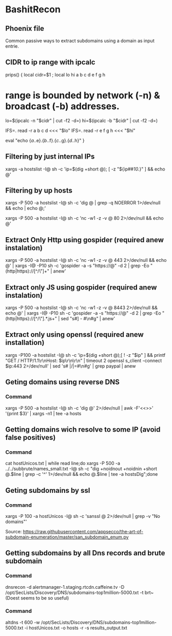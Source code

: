 # BashitRecon

## Phoenix file

Common passive ways to extract subdomains using a domain as input entrie.

## CIDR to ip range with ipcalc

prips() {
  local cidr=$1 ; local lo hi a b c d e f g h

  # range is bounded by network (-n) & broadcast (-b) addresses.
  lo=$(ipcalc -n "$cidr" | cut -f2 -d=)
  hi=$(ipcalc -b "$cidr" | cut -f2 -d=)

  IFS=. read -r a b c d <<< "$lo"
  IFS=. read -r e f g h <<< "$hi"

  eval "echo {$a..$e}.{$b..$f}.{$c..$g}.{$d..$h}"
}

## Filtering by just internal IPs

xargs -a hostslist -I@ sh -c 'ip=$(dig +short @); [ -z "${ip##*10.*}" ] && echo @'

## Filtering by up hosts

xargs -P 500 -a hostslist -I@ sh -c 'dig @ | grep -q NOERROR 1>/dev/null && echo | echo @;'

xargs -P 500 -a hostslist -I@ sh -c 'nc -w1 -z -v @ 80 2>/dev/null && echo @'

## Extract Only Http using gospider (required anew instalation)

xargs -P 500 -a hostslist -I@ sh -c 'nc -w1 -z -v @ 443 2>/dev/null && echo @' | xargs -I@ -P10 sh -c 'gospider -a -s "https://@" -d 2 | grep -Eo "(http|https)://[^/\\"]+" | anew'

## Extract only JS using gospider (required anew instalation)

xargs -P 500 -a hostslist -I@ sh -c 'nc -w1 -z -v @ 8443 2>/dev/null && echo @' | xargs -I@ -P10 sh -c 'gospider -a -s "https://@" -d 2 | grep -Eo "(http|https)://[^/\\"].*.js+" | sed "s#\] \- #\n#g" | anew'

## Extract only using openssl (required anew installation)
xargs -P100 -a hostslist -I@ sh -c 'ip=$(dig +short @);[ ! -z "$ip" ] && printf "GET / HTTP/1.1\r\nHost: $ip\r\n\r\n" | timeout 2 openssl s_client -connect $ip:443 2>/dev/null' | sed 's# \|/\|=#\n#g' | grep paypal | anew

## Geting domains using reverse DNS

### Command

xargs -P 500 -a hostslist -I@ sh -c 'dig @' 2>/dev/null | awk -F'<<>>' '{print $3}' | xargs -n1 | tee -a hosts

## Getting domains wich resolve to some IP (avoid false positives)

### Command

cat hostUnicos.txt | while read line;do xargs -P 500 -a ../../subbrute/names_small.txt -I@ sh -c "dig +noidnout +noidnin +short @.$line | grep -c '^' 1>/dev/null && echo @.$line | tee -a hostsDig";done

## Geting subdomains by ssl

### Command

xargs -P 100 -a hostUnicos -I@ sh -c 'sanssl @ 2>/dev/null | grep -v "No domains"'

Source: https://raw.githubusercontent.com/appsecco/the-art-of-subdomain-enumeration/master/san_subdomain_enum.py

## Getting subdomains by all Dns records and brute subdomain

### Command

dnsrecon -d alertmanager-1.staging.rtcdn.caffeine.tv -D /opt/SecLists/Discovery/DNS/subdomains-top1million-5000.txt -t brt~
(Doest seems to be so useful)

### Command

altdns -t 600 -w /opt/SecLists/Discovery/DNS/subdomains-top1million-5000.txt -i hostUnicos.txt -o hosts -r -s results_output.txt
